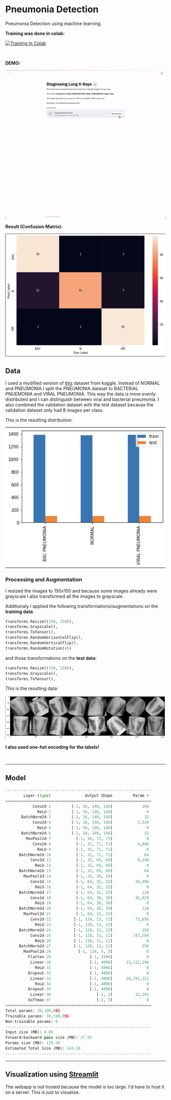# Pneumonia Detection
Pneumonia Detection using machine learning.

**Training was done in colab:**

[![Training In Colab](https://colab.research.google.com/assets/colab-badge.svg)](https://colab.research.google.com/drive/1uJn7TpIHWkjiDGX6r8rlgm32jhzYhcLi?usp=sharing)

<br>

**DEMO:**

![gif](https://github.com/wilhelmberghammer/pneumonia_detection/blob/main/resources/web.gif?raw=true)

**Result (Confusion Matrix):**

![confusion matrix](https://github.com/wilhelmberghammer/pneumonia_detection/blob/main/resources/confusion_matrix.png?raw=true)


## Data
I used a modified version of [this](https://www.kaggle.com/paultimothymooney/chest-xray-pneumonia) dataset from kaggle. Instead of NORMAL and PNEUMONIA I split the PNEUMONIA dataset to BACTERIAL PNUEMONIA and VIRAL PNEUMONIA. This way the data is more evenly distributed and I can distinguish between viral and bacterial pneumonia. I also combined the validation dataset with the test dataset because the validation dataset only had 8 images per class.

This is the resulting distribution:

![data distribution](https://github.com/wilhelmberghammer/pneumonia_detection/blob/main/resources/labels.png?raw=true)


### **Processing and Augmentation**
I resized the images to 150x150 and because some images already were grayscale I also transformed all the images to grayscale.

Additionaly I applied the following transformations/augmentations on the **training data**:
```python
transforms.Resize((150, 150)),
transforms.Grayscale(),
transforms.ToTensor(),
transforms.RandomHorizontalFlip(),
transforms.RandomVerticalFlip(),
transforms.RandomRotation(45)
```

and those transformations on the **test data**:
```python
transforms.Resize((150, 150)),
transforms.Grayscale(),
transforms.ToTensor(),
```


This is the resulting data:

![sample images](https://github.com/wilhelmberghammer/pneumonia_detection/blob/main/resources/x_rays.png?raw=true)


**I also used one-hot encoding for the labels!**


<br>

---
## Model

```python
----------------------------------------------------------------
        Layer (type)               Output Shape         Param #
================================================================
            Conv2d-1         [-1, 16, 148, 148]             160
              ReLU-2         [-1, 16, 148, 148]               0
       BatchNorm2d-3         [-1, 16, 148, 148]              32
            Conv2d-4         [-1, 16, 146, 146]           2,320
              ReLU-5         [-1, 16, 146, 146]               0
       BatchNorm2d-6         [-1, 16, 146, 146]              32
         MaxPool2d-7           [-1, 16, 73, 73]               0
            Conv2d-8           [-1, 32, 71, 71]           4,640
              ReLU-9           [-1, 32, 71, 71]               0
      BatchNorm2d-10           [-1, 32, 71, 71]              64
           Conv2d-11           [-1, 32, 69, 69]           9,248
             ReLU-12           [-1, 32, 69, 69]               0
      BatchNorm2d-13           [-1, 32, 69, 69]              64
        MaxPool2d-14           [-1, 32, 34, 34]               0
           Conv2d-15           [-1, 64, 32, 32]          18,496
             ReLU-16           [-1, 64, 32, 32]               0
      BatchNorm2d-17           [-1, 64, 32, 32]             128
           Conv2d-18           [-1, 64, 30, 30]          36,928
             ReLU-19           [-1, 64, 30, 30]               0
      BatchNorm2d-20           [-1, 64, 30, 30]             128
        MaxPool2d-21           [-1, 64, 15, 15]               0
           Conv2d-22          [-1, 128, 13, 13]          73,856
             ReLU-23          [-1, 128, 13, 13]               0
      BatchNorm2d-24          [-1, 128, 13, 13]             256
           Conv2d-25          [-1, 128, 11, 11]         147,584
             ReLU-26          [-1, 128, 11, 11]               0
      BatchNorm2d-27          [-1, 128, 11, 11]             256
        MaxPool2d-28            [-1, 128, 5, 5]               0
          Flatten-29                 [-1, 3200]               0
           Linear-30                 [-1, 4096]      13,111,296
             ReLU-31                 [-1, 4096]               0
          Dropout-32                 [-1, 4096]               0
           Linear-33                 [-1, 4096]      16,781,312
             ReLU-34                 [-1, 4096]               0
          Dropout-35                 [-1, 4096]               0
           Linear-36                    [-1, 3]          12,291
          Softmax-37                    [-1, 3]               0
================================================================
Total params: 30,199,091
Trainable params: 30,199,091
Non-trainable params: 0
----------------------------------------------------------------
Input size (MB): 0.09
Forward/backward pass size (MB): 27.95
Params size (MB): 115.20
Estimated Total Size (MB): 143.24
----------------------------------------------------------------
```


---
## Visualization using [Streamlit](https://www.streamlit.io/)
The webapp is not hosted because the model is too large. I'd have to host it on a server. This is just to visualize.
